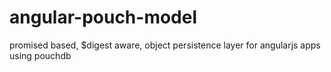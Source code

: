 angular-pouch-model
===================

promised based, $digest aware, object persistence layer for angularjs apps using pouchdb

